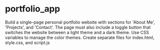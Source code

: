 # portfolio_app

Build a single-page personal portfolio website with sections for 'About Me', 'Projects', and 'Contact'. The page must also include a toggle button that switches the website between a light theme and a dark theme. Use CSS variables to manage the color themes. Create separate files for index.html, style.css, and script.js